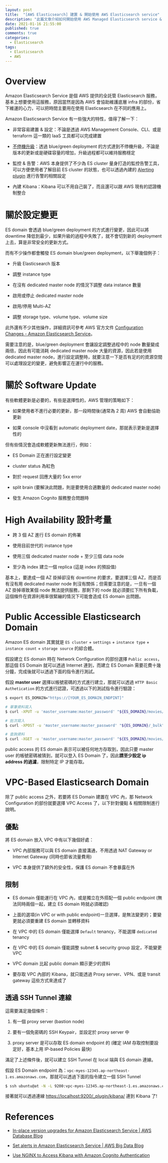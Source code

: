 ```yaml
---
layout: post
title:  "[AWS Elasticsearch] 建置 & 開始使用 AWS Elasticsearch service"
description: "此篇文章介紹如何開始使用 AWS Managed Elasticsearch service & 不同的網路配置在使用上有何優缺點，並驗證佈署成功並使用"
date: 2021-01-16 21:55:00
published: true
comments: true
categories:
  - Elasticsearch
tags:
  - Elasticsearch
  - AWS
---
```



Overview
========

Amazon Elasticsearch Service 是個 AWS 提供的全託管 Elasticsearch 服務，基本上想要使用這服務，原因當然是因為 AWS 會協助維護底層 infra 的部份，省下維運的心力，可以把時間主要用在使用 Elasticsearch 在不同的應用上。

Amazon Elasticsearch Service 有一些強大的特性，值得了解一下：

- 非常容易建置 & 設定：不論是透過 AWS Management Console、CLI、或是 terraform 這一類的 IaaS 工具都可以完成建置

- [不停機升級]((https://aws.amazon.com/blogs/database/in-place-version-upgrades-for-amazon-elasticsearch-service/))：透過 blue/green deployment 的方式達到不停機升級，不論是版本的更新或是硬碟容量的增加，升級過程都可以維持服務穩定

- 監控 & 告警：AWS 本身提供了不少為 ES cluster 量身打造的監控告警工具，可以方便使用者了解目前 ES cluster 的狀態，也可以透過內建的 [Alerting plugin](https://opendistro.github.io/for-elasticsearch/features/alerting.html) 進行告警的相關設定

- 內建 Kibana：Kibana 可以不用自己裝了，而且還可以跟 AWS 現有的認證機制整合


關於設定變更
==========

ES domain 會透過 blue/green deployment 的方式進行變更，因此可以將 downtime 降低到最少，如果升級的過程中失敗了，就不會切到新的 deployment 上去，算是非常安全的更新方式。

而有不少操作都會觸發 ES domain blue/green deployment，以下舉幾個例子：

- 升級 Elasticsearch 版本

- 調整 instance type

- 在沒有 dedicated master node 的情況下調整 data instance 數量

- 啟用或停止 dedicated master node

- 啟用/停用 Multi-AZ

- 調整 storage type、volume type、volume size

此外還有不少其他操作，詳細資訊可參考 AWS 官方文件 [Configuration Changes - Amazon Elasticsearch Service](https://docs.aws.amazon.com/elasticsearch-service/latest/developerguide/es-managedomains-configuration-changes.html)。

需要注意的是，blue/green deployment 會讓設定調整過程中的 node 數量變成兩倍，因此有可能消耗 dedicated master node 大量的資源，因此若是使用 dedicated master node，進行設定調整時，就要注意一下是否有足的的資源空間可以處理設定的變更，避免影響正在運行中的服務。



關於 Software Update
====================

有些軟體更新是必要的，有些是選擇性的，AWS 管理的策略如下：

- 如果使用者不進行必要的更新，那一段時間後(通常為 2 周) AWS 會自動協助更新

- 如果 console 中沒看到 automatic deployment date，那就表示更新是選擇性的

但有些情況會造成軟體更新無法進行，例如：

- ES Domain 正在進行設定變更

- cluster status 為紅色

- 對於 request 回應大量的 5xx error

- split brain (要解決此問題，則是要使用合適數量的 dedicated master node)

- 發生 Amazon Cognito 服務整合問題時



High Availability 設計考量
=========================

- 跨 3 個 AZ 進行 ES domain 的佈署

- 使用目前世代的 instance type

- 使用三個 dedicated master node + 至少三個 data node

- 至少為 index 建立一個 replica (這是 index 的預設值)

基本上，要達成一個 AZ 掛掉卻沒有 downtime 的要求，要選擇三個 AZ，而是否有沒有用 dedicated master node 則沒有關係；但需要注意的是，一旦有一個 AZ 掛掉導致某個 node 無法提供服務，那剩下的 node 就必須要扛下所有負載，這個條件在資源利用率很緊繃的情況下可能會造成 ES domain 出問題。



Public Accessible Elasticsearch Domain
======================================

Amazon ES domain 其實就是 `ES cluster` + `settings` + `instance type` + `instance count` + `storage source` 的綜合體。

假設建立 ES domain 時在 Network Configuration 的部份選擇 `Public access`，那這個 ES Domain 就可以透過 Internet 連到，而建立 ES Domain 需要花費十幾分鐘，完成後就可以透過下面的指令進行測試。

假設 **master user** 選擇以帳號密碼的方式進行建立，那就可以透過 `HTTP Basic Authetication` 的方式進行認證，可透過以下的測試指令進行驗證：

```bash
$ export ES_DOMAIN="https://[YOUR_ES_DOMAIN_ENDPINT]"

# 單筆資料寫入
$ curl -XPUT -u 'master_username:master_password' "${ES_DOMAIN}/movies/_doc/1" -d '{"director": "Burton, Tim", "genre": ["Comedy","Sci-Fi"], "year": 1996, "actor": ["Jack Nicholson","Pierce Brosnan","Sarah Jessica Parker"], "title": "Mars Attacks!"}' -H 'Content-Type: application/json'

# 批次寫入
$ curl -XPOST -u 'master_username:master_password' "${ES_DOMAIN}/_bulk" --data-binary @/tmp/bulk_movies.json -H 'Content-Type: application/json'

# 查詢資料
$ curl -XGET -u 'master_username:master_password' "${ES_DOMAIN}/movies/_search?q=mars&pretty=true"
```

public access 的 ES domain 表示可以被任何地方存取到，因此只要 master user 的帳號密碼被猜到，就可以登入 ES Domain 了，因此**請至少設定 ip address 的過濾**，限制特定 IP 才能存取。



VPC-Based Elasticsearch Domain
==============================

除了 public access 之外，若要將 ES Domain 建置在 VPC 內，那 Network Configuration 的部份就要選擇 VPC Access 了，以下針對優點 & 相關限制進行說明。

## 優點

將 ES domain 放入 VPC 中有以下幾個好處：

- VPC 內部服務可以與 ES domain 直接溝通，不用透過 NAT Gateway or Internet Gateway (同時也節省流量費用)

- VPC 本身提供了額外的安全性，保護 ES domain 不會暴露在外

## 限制

- ES domain 僅能運行在 VPC 內，或是獨立在外搭配一個 public endpoint (無法同時兩個一起，建立 ES domain 時就必須確認)

- 上面的選項(in VPC or with public endpoint)一旦選擇，是無法變更的；要變更就必須要重建 ES domain 並轉移資料

- 在 VPC 中的 ES domain 僅能選擇 `Default` tenancy，不能選擇 `dedicated` tenancy

- 在 VPC 中的 ES domain 僅能調整 subnet & security group 設定，不能變更 VPC

- VPC domain 比起 public domain 顯示更少的資料

- 要存取 VPC 內部的 Kibana，就只能透過 Proxy server、VPN、或是 transit gateway 這些方式來達成了

## 透過 SSH Tunnel 連線

這需要滿足幾個條件：

1. 有一個 proxy server (bastion node)

2. 要有一個免密碼的 SSH Keypair，並設定於 proxy server 中

3. proxy server 是可以存取 ES domain endpoint 的 (確定 IAM 存取控制要設定好，基本上用 IP-based Policies 最快)

滿足了上述條件後，就可以建立 SSH Tunnel 在 local 端與 ES domain 連線。

假設 ES Domain endpoint 為：`vpc-myes-12345.ap-northeast-1.es.amazonaws.com`，那就可以透過下面的指令建立一個 SSH Tunnel

```bash
$ ssh ubuntu@at -N -L 9200:vpc-myes-12345.ap-northeast-1.es.amazonaws.com:443
```

接著就可以透過連線 [https://localhost:9200/_plugin/kibana/](https://localhost:9200/_plugin/kibana/) 連到 Kibana 了!



References
==========

- [In-place version upgrades for Amazon Elasticsearch Service | AWS Database Blog](https://aws.amazon.com/blogs/database/in-place-version-upgrades-for-amazon-elasticsearch-service/)

- [Set alerts in Amazon Elasticsearch Service | AWS Big Data Blog](https://aws.amazon.com/blogs/big-data/setting-alerts-in-amazon-elasticsearch-service/)


- [Use NGINX to Access Kibana with Amazon Cognito Authentication](https://aws.amazon.com/premiumsupport/knowledge-center/kibana-outside-vpc-nginx-elasticsearch/)